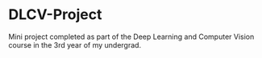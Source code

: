 # DLCV-Project
Mini project completed as part of the Deep Learning and Computer Vision course in the 3rd year of my undergrad.
